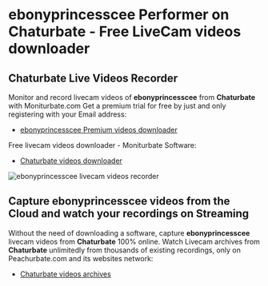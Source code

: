 # ebonyprincesscee Performer on Chaturbate - Free LiveCam videos downloader

## Chaturbate Live Videos Recorder

Monitor and record livecam videos of **ebonyprincesscee** from **Chaturbate** with Moniturbate.com
Get a premium trial for free by just and only registering with your Email address:
* [ebonyprincesscee Premium videos downloader](https://moniturbate.com/request-demo-licence-key.html)

Free livecam videos downloader - Moniturbate Software:
* [Chaturbate videos downloader](https://moniturbate.com/moniturbate-download-software.html)

![ebonyprincesscee livecam videos recorder](https://peachurnet.com/templates/moniturbate-software.png)


## Capture ebonyprincesscee videos from the Cloud and watch your recordings on Streaming

Without the need of downloading a software, capture **ebonyprincesscee** livecam videos from **Chaturbate** 100% online.
Watch Livecam archives from **Chaturbate** unlimitedly from thousands of existing recordings, only on Peachurbate.com and its websites network:
* [Chaturbate videos archives](https://peachurnet.com/)